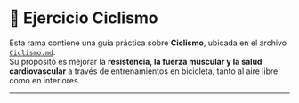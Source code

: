 # 🚴 Ejercicio Ciclismo

Esta rama contiene una guía práctica sobre **Ciclismo**, ubicada en el archivo [`Ciclismo.md`](./ejercicios/Ciclismo.md).  
Su propósito es mejorar la **resistencia, la fuerza muscular y la salud cardiovascular** a través de entrenamientos en bicicleta, tanto al aire libre como en interiores.

---